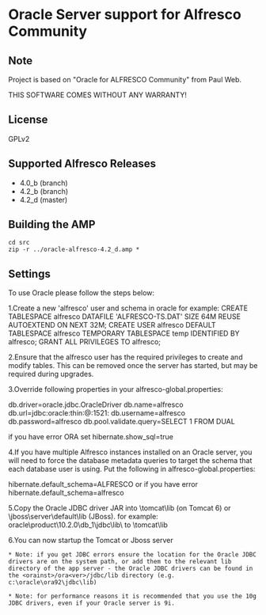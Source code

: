 Oracle Server support for Alfresco Community
============================================

Note
----
Project is based on "Oracle for ALFRESCO Community" from Paul Web.

THIS SOFTWARE COMES WITHOUT ANY WARRANTY!


License
-------
GPLv2


Supported Alfresco Releases
---------------------------
* 4.0_b (branch)
* 4.2_b (branch)
* 4.2_d (master)


Building the AMP
----------------
    cd src
    zip -r ../oracle-alfresco-4.2_d.amp *

Settings
----------------

To use Oracle please follow the steps below:


1.Create a new 'alfresco' user and schema in oracle
for example:
  CREATE TABLESPACE alfresco DATAFILE 'ALFRESCO-TS.DAT' SIZE 64M REUSE AUTOEXTEND ON NEXT 32M;
  CREATE USER alfresco DEFAULT TABLESPACE alfresco TEMPORARY TABLESPACE temp IDENTIFIED BY alfresco;
  GRANT ALL PRIVILEGES TO alfresco; 

2.Ensure that the alfresco user has the required privileges to create and modify tables. This can be removed once the server has started, but may be required during upgrades.

3.Override following properties in your alfresco-global.properties: 

db.driver=oracle.jdbc.OracleDriver
db.name=alfresco
db.url=jdbc:oracle:thin:@<machinename>:1521:<database sid>
db.username=alfresco
db.password=alfresco
db.pool.validate.query=SELECT 1 FROM DUAL

if you have error ORA set hibernate.show_sql=true

4.If you have multiple Alfresco instances installed on an Oracle server, you will need to force the database metadata queries to target the schema that each database user is using. Put the following in alfresco-global.properties: 

hibernate.default_schema=ALFRESCO 
or if you have error
hibernate.default_schema=alfresco

5.Copy the Oracle JDBC driver JAR into \tomcat\lib (on Tomcat 6) or \jboss\server\default\lib (JBoss). 
for example: oracle\product\10.2.0\db_1\jdbc\lib\ to \tomcat\lib

6.You can now startup the Tomcat or Jboss server 


    * Note: if you get JDBC errors ensure the location for the Oracle JDBC drivers are on the system path, or add them to the relevant lib directory of the app server - the Oracle JDBC drivers can be found in the <orainst>/ora<ver>/jdbc/lib directory (e.g. c:\oracle\ora92\jdbc\lib) 

    * Note: for performance reasons it is recommended that you use the 10g JDBC drivers, even if your Oracle server is 9i. 

 
